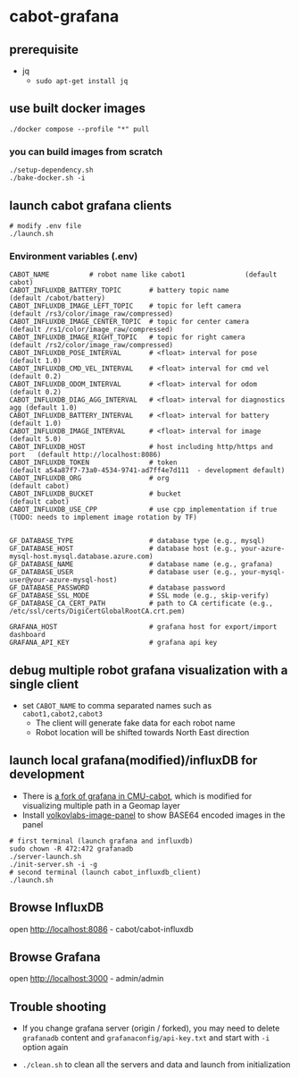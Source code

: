 # cabot-grafana

## prerequisite

- jq
  - `sudo apt-get install jq`

## use built docker images

```
./docker compose --profile "*" pull
```

### you can build images from scratch

```
./setup-dependency.sh
./bake-docker.sh -i
```

## launch cabot grafana clients

```
# modify .env file
./launch.sh
```

### Environment variables (.env)

```
CABOT_NAME          # robot name like cabot1               (default cabot)
CABOT_INFLUXDB_BATTERY_TOPIC       # battery topic name                   (default /cabot/battery)
CABOT_INFLUXDB_IMAGE_LEFT_TOPIC    # topic for left camera                (default /rs3/color/image_raw/compressed)
CABOT_INFLUXDB_IMAGE_CENTER_TOPIC  # topic for center camera              (default /rs1/color/image_raw/compressed)
CABOT_INFLUXDB_IMAGE_RIGHT_TOPIC   # topic for right camera               (default /rs2/color/image_raw/compressed)
CABOT_INFLUXDB_POSE_INTERVAL       # <float> interval for pose            (default 1.0)
CABOT_INFLUXDB_CMD_VEL_INTERVAL    # <float> interval for cmd vel         (default 0.2)
CABOT_INFLUXDB_ODOM_INTERVAL       # <float> interval for odom            (default 0.2)
CABOT_INFLUXDB_DIAG_AGG_INTERVAL   # <float> interval for diagnostics agg (default 1.0)
CABOT_INFLUXDB_BATTERY_INTERVAL    # <float> interval for battery         (default 1.0)
CABOT_INFLUXDB_IMAGE_INTERVAL      # <float> interval for image           (default 5.0)
CABOT_INFLUXDB_HOST                # host including http/https and port   (default http://localhost:8086)
CABOT_INFLUXDB_TOKEN               # token                                (default a54a87f7-73a0-4534-9741-ad7ff4e7d111  - development default)
CABOT_INFLUXDB_ORG                 # org                                  (default cabot)
CABOT_INFLUXDB_BUCKET              # bucket                               (default cabot)
CABOT_INFLUXDB_USE_CPP             # use cpp implementation if true (TODO: needs to implement image rotation by TF)


GF_DATABASE_TYPE                   # database type (e.g., mysql)
GF_DATABASE_HOST                   # database host (e.g., your-azure-mysql-host.mysql.database.azure.com)
GF_DATABASE_NAME                   # database name (e.g., grafana)
GF_DATABASE_USER                   # database user (e.g., your-mysql-user@your-azure-mysql-host)
GF_DATABASE_PASSWORD               # database password
GF_DATABASE_SSL_MODE               # SSL mode (e.g., skip-verify)
GF_DATABASE_CA_CERT_PATH           # path to CA certificate (e.g., /etc/ssl/certs/DigiCertGlobalRootCA.crt.pem)

GRAFANA_HOST                       # grafana host for export/import dashboard
GRAFANA_API_KEY                    # grafana api key
```

## debug multiple robot grafana visualization with a single client
- set `CABOT_NAME` to comma separated names such as `cabot1,cabot2,cabot3`
  - The client will generate fake data for each robot name
  - Robot location will be shifted towards North East direction

## launch local grafana(modified)/influxDB for development
- There is [a fork of grafana in CMU-cabot](https://github.com/CMU-cabot/grafana), which is modified for visualizing multiple path in a Geomap layer
- Install [volkovlabs-image-panel](https://github.com/VolkovLabs/volkovlabs-image-panel) to show BASE64 encoded images in the panel

```
# first terminal (launch grafana and influxdb)
sudo chown -R 472:472 grafanadb
./server-launch.sh
./init-server.sh -i -g
# second terminal (launch cabot_influxdb_client)
./launch.sh
```

## Browse InfluxDB 

open [http://localhost:8086](http://localhost:8086) - cabot/cabot-influxdb

## Browse Grafana

open [http://localhost:3000](http://localhost:3000) - admin/admin


## Trouble shooting

- If you change grafana server (origin / forked), you may need to delete `grafanadb` content and `grafanaconfig/api-key.txt` and start with `-i` option again

- `./clean.sh` to clean all the servers and data and launch from initialization
